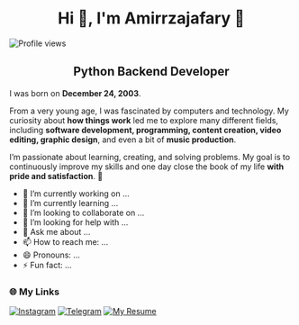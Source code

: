 <h1 align="center">Hi 👋, I'm Amirrzajafary 🍷</h1>





![Profile views](https://komarev.com/ghpvc/?username=AmirrezaJafary&label=Profile%20views&color=brightgreen&style=for-the-badge)

<h2 align="center">Python Backend Developer</h1>



I was born on **December 24, 2003**.  

From a very young age, I was fascinated by computers and technology. My curiosity about **how things work** led me to explore many different fields, including **software development, programming, content creation, video editing, graphic design**, and even a bit of **music production**.  

I’m passionate about learning, creating, and solving problems. My goal is to continuously improve my skills and one day close the book of my life **with pride and satisfaction**. 🚀











- 🔭 I’m currently working on ...
- 🌱 I’m currently learning ...
- 👯 I’m looking to collaborate on ...
- 🤔 I’m looking for help with ...
- 💬 Ask me about ...
- 📫 How to reach me: ...
- 😄 Pronouns: ...
- ⚡ Fun fact: ...    


### 🌐 My Links  

[![Instagram](https://img.shields.io/badge/Instagram-E4405F?style=for-the-badge&logo=instagram&logoColor=white)](https://instagram.com/amirrezaw_jafary)
[![Telegram](https://img.shields.io/badge/Telegram-0088cc?style=for-the-badge&logo=telegram&logoColor=white)](https://t.me/Pv_Amirrexa)
[![My Resume](https://img.shields.io/badge/my%20resume-FFD700?style=for-the-badge&logo=readme&logoColor=black)](https://yourresume.com)

